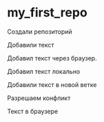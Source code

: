 ﻿# my_first_repo
Создали репозиторий

Добавили текст

Добавил текст через браузер.

Добавил текст локально

Добавили текст в новой ветке

Разрешаем конфликт

Текст в браузере
